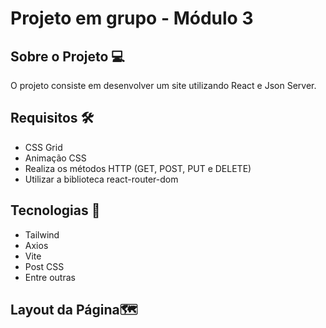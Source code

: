 <h1>Projeto em grupo - Módulo 3 </h1>

<h2>Sobre o Projeto 💻</h2>
<p align="justify">O projeto consiste em desenvolver um site utilizando React e Json Server.</p>

<h2>Requisitos 🛠</h2>
<ul>
<li>CSS Grid </li>
<li>Animação CSS</li>
<li>Realiza os métodos HTTP (GET, POST, PUT e DELETE)</li>
<li>Utilizar a biblioteca react-router-dom</li>
</ul>

<h2>Tecnologias 🔮</h2>
<ul>
<li>Tailwind</li>
<li>Axios</li>
<li>Vite</li>
<li>Post CSS</li>
<li>Entre outras</li>
</ul>

<h2>Layout da Página🗺</h2>
